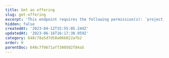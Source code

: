 ```yaml
---
title: Get an offering
slug: get-offering
excerpt: 'This endpoint requires the following permission(s): `project_configuration:offerings:read`.'
hidden: false
createdAt: '2023-04-12T15:55:05.244Z'
updatedAt: '2023-06-16T16:17:30.959Z'
category: 648c78a5d7d50a06b022afb2
order: 0
parentDoc: 648c7f0671aff300502f84a5
---
```

